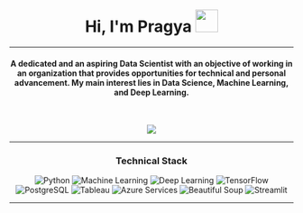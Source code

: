 <h1 align="center">Hi, I'm Pragya <img src="https://media.giphy.com/media/hvRJCLFzcasrR4ia7z/giphy.gif" width="40"></h1>
<hr/>
<h4 align="center">A dedicated and an aspiring Data Scientist with an objective of working in an organization that provides opportunities 
for technical and personal advancement. My main interest lies in Data Science, Machine Learning, and Deep Learning.</h4>
<br>
<p align="center"> 
  <a href="https://drive.google.com/file/d/1K-fuLXnLZCrlNNwiondZvikQ76ZfiKtE/view"><img src="https://img.shields.io/badge/Resume-9775c2?style=for-the-badge"></a>
</p>

<hr/>
<h3 align="center">Technical Stack</h3>
<p align="center">
  <a>
    <img alt="Python" src="https://img.shields.io/badge/-Python-blue">
  </a>
  <a>
    <img alt="Machine Learning" src="https://img.shields.io/badge/-Machine%20Learning-green">
  </a>
  <a>
    <img alt="Deep Learning" src="https://img.shields.io/badge/-Deep%20Learning-important">
  </a>
  <a>
    <img alt="TensorFlow" src="https://img.shields.io/badge/-Tensorflow-orange">
  </a>
  <a>
    <img alt="PostgreSQL" src="https://img.shields.io/badge/-PostgreSQL-blue">
  </a>
  <a>
    <img alt="Tableau" src="https://img.shields.io/badge/-Tableau-blue">
  </a>
  <a>
    <img alt="Azure Services" src="https://img.shields.io/badge/-Azure%20Web%20Services-informational">
  </a>
  <a>
    <img alt="Beautiful Soup" src="https://img.shields.io/badge/-Beautiful%20Soup-brightgreen">
  </a>
  <a>
    <img alt="Streamlit" src="https://img.shields.io/badge/-Streamlit-red">
  </a>
</p>
<hr/>
